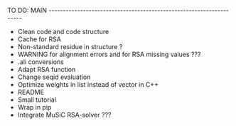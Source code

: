 

TO DO: MAIN --------------------------------------------------------------------

 - Clean code and code structure
 - Cache for RSA
 - Non-standard residue in structure ?
 - WARNING for alignment errors and for RSA missing values ???
 - .ali conversions
 - Adapt RSA function
 - Change seqid evaluation
 - Optimize weights in list instead of vector in C++
 - README
 - Small tutorial
 - Wrap in pip
 - Integrate MuSiC RSA-solver ???
